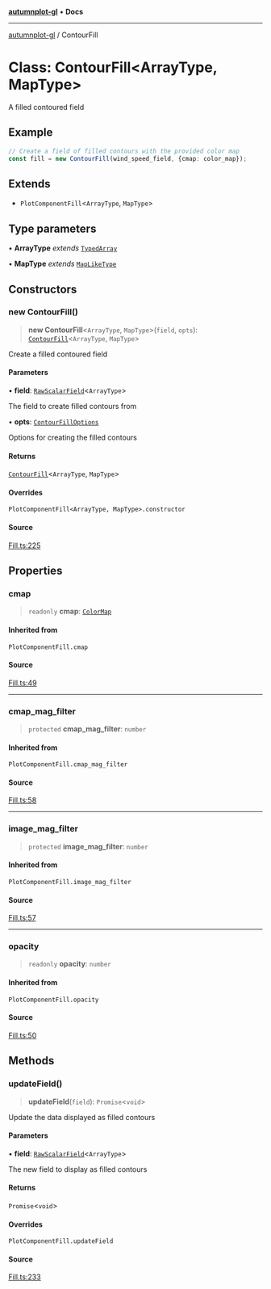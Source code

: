 [**autumnplot-gl**](../index.md) • **Docs**

***

[autumnplot-gl](../globals.md) / ContourFill

# Class: ContourFill\<ArrayType, MapType\>

A filled contoured field

## Example

```ts
// Create a field of filled contours with the provided color map
const fill = new ContourFill(wind_speed_field, {cmap: color_map});
```

## Extends

- `PlotComponentFill`\<`ArrayType`, `MapType`\>

## Type parameters

• **ArrayType** *extends* [`TypedArray`](../type-aliases/TypedArray.md)

• **MapType** *extends* [`MapLikeType`](../type-aliases/MapLikeType.md)

## Constructors

### new ContourFill()

> **new ContourFill**\<`ArrayType`, `MapType`\>(`field`, `opts`): [`ContourFill`](ContourFill.md)\<`ArrayType`, `MapType`\>

Create a filled contoured field

#### Parameters

• **field**: [`RawScalarField`](RawScalarField.md)\<`ArrayType`\>

The field to create filled contours from

• **opts**: [`ContourFillOptions`](../interfaces/ContourFillOptions.md)

Options for creating the filled contours

#### Returns

[`ContourFill`](ContourFill.md)\<`ArrayType`, `MapType`\>

#### Overrides

`PlotComponentFill<ArrayType, MapType>.constructor`

#### Source

[Fill.ts:225](https://github.com/tsupinie/autumnplot-gl/blob/da83b636ef88a1d3337f3a9820a0b90f5b249286/src/Fill.ts#L225)

## Properties

### cmap

> `readonly` **cmap**: [`ColorMap`](ColorMap.md)

#### Inherited from

`PlotComponentFill.cmap`

#### Source

[Fill.ts:49](https://github.com/tsupinie/autumnplot-gl/blob/da83b636ef88a1d3337f3a9820a0b90f5b249286/src/Fill.ts#L49)

***

### cmap\_mag\_filter

> `protected` **cmap\_mag\_filter**: `number`

#### Inherited from

`PlotComponentFill.cmap_mag_filter`

#### Source

[Fill.ts:58](https://github.com/tsupinie/autumnplot-gl/blob/da83b636ef88a1d3337f3a9820a0b90f5b249286/src/Fill.ts#L58)

***

### image\_mag\_filter

> `protected` **image\_mag\_filter**: `number`

#### Inherited from

`PlotComponentFill.image_mag_filter`

#### Source

[Fill.ts:57](https://github.com/tsupinie/autumnplot-gl/blob/da83b636ef88a1d3337f3a9820a0b90f5b249286/src/Fill.ts#L57)

***

### opacity

> `readonly` **opacity**: `number`

#### Inherited from

`PlotComponentFill.opacity`

#### Source

[Fill.ts:50](https://github.com/tsupinie/autumnplot-gl/blob/da83b636ef88a1d3337f3a9820a0b90f5b249286/src/Fill.ts#L50)

## Methods

### updateField()

> **updateField**(`field`): `Promise`\<`void`\>

Update the data displayed as filled contours

#### Parameters

• **field**: [`RawScalarField`](RawScalarField.md)\<`ArrayType`\>

The new field to display as filled contours

#### Returns

`Promise`\<`void`\>

#### Overrides

`PlotComponentFill.updateField`

#### Source

[Fill.ts:233](https://github.com/tsupinie/autumnplot-gl/blob/da83b636ef88a1d3337f3a9820a0b90f5b249286/src/Fill.ts#L233)

